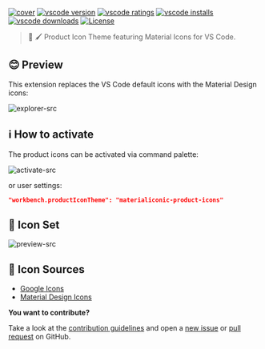 [![cover][cover-src]][cover-href]
[![vscode version][vscode-version-src]][vscode-version-href]
[![vscode ratings][vscode-ratings-src]][vscode-ratings-href]
[![vscode installs][vscode-installs-src]][vscode-installs-href]
[![vscode downloads][vscode-downloads-src]][vscode-downloads-href]
[![License][license-src]][license-href]

> 🎨 🖌️ Product Icon Theme featuring Material Icons for VS Code.
## 😊 Preview

This extension replaces the VS Code default icons with the Material Design icons:

![explorer-src]

## ℹ️ How to activate

The product icons can be activated via command palette:

![activate-src]

or user settings:

```json
"workbench.productIconTheme": "materialiconic-product-icons"
```

## 🎨 Icon Set

![preview-src]

## 🌟 Icon Sources

- [Google Icons](https://material.io/resources/icons)
- [Material Design Icons](https://materialdesignicons.com/)

**You want to contribute?**

Take a look at the [contribution guidelines](https://github.com/nyxb/materialiconic-product-icons/blob/main/CONTRIBUTING.md) and open a [new issue](https://github.com/nyxb/materialiconic-product-icons/issues) or [pull request](https://github.com/nyxb/materialiconic-product-icons/pulls) on GitHub.

<!-- Badges -->

[vscode-version-src]: https://img.shields.io/visual-studio-marketplace/v/nyxb.materialiconic-product-icons?colorA=18181B&colorB=14F195&label=vscode%20version
[vscode-version-href]: https://marketplace.visualstudio.com/items?itemName=nyxb.materialiconic-product-icons

[vscode-installs-src]: https://img.shields.io/visual-studio-marketplace/i/nyxb.materialiconic-product-icons?colorA=18181B&colorB=14F195&label=vscode%20installs
[vscode-installs-href]: https://marketplace.visualstudio.com/items?itemName=nyxb.materialiconic-product-icons

[vscode-ratings-src]: https://img.shields.io/visual-studio-marketplace/r/nyxb.materialiconic-product-icons?colorA=18181B&colorB=14F195&label=vscode%20rating
[vscode-ratings-href]: https://marketplace.visualstudio.com/items?itemName=nyxb.materialiconic-product-icons

[vscode-downloads-src]: https://img.shields.io/visual-studio-marketplace/d/nyxb.materialiconic-product-icons?colorA=18181B&colorB=14F195&label=vscode%20downloads
[vscode-downloads-href]: https://marketplace.visualstudio.com/items?itemName=nyxb.materialiconic-product-icons

[license-src]: https://img.shields.io/github/license/nyxblabs/materialiconic-product-icons.svg?style=flat&colorA=18181B&colorB=14F195
[license-href]: https://github.com/nyxblabs/materialiconic-product-icons/blob/main/LICENSE

<!-- Cover -->
[cover-src]: https://raw.githubusercontent.com/nyxblabs/materialiconic/main/.github/assets/cover-github-materialiconic-product-icons.png
[cover-href]: https://💻nyxb.ws

<!-- Images -->
[activate-src]: https://raw.githubusercontent.com/nyxblabs/materialiconic-product-icons/main/images/how-to-activate.gif
[explorer-src]: https://raw.githubusercontent.com/nyxblabs/materialiconic-product-icons/main/images/preview-explorer.png
[preview-src]: https://raw.githubusercontent.com/nyxblabs/materialiconic-product-icons/main/images/preview.png
